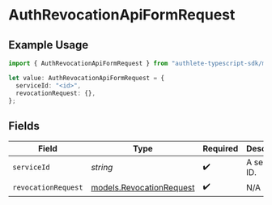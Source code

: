 # AuthRevocationApiFormRequest

## Example Usage

```typescript
import { AuthRevocationApiFormRequest } from "authlete-typescript-sdk/models/operations";

let value: AuthRevocationApiFormRequest = {
  serviceId: "<id>",
  revocationRequest: {},
};
```

## Fields

| Field                                                         | Type                                                          | Required                                                      | Description                                                   |
| ------------------------------------------------------------- | ------------------------------------------------------------- | ------------------------------------------------------------- | ------------------------------------------------------------- |
| `serviceId`                                                   | *string*                                                      | :heavy_check_mark:                                            | A service ID.                                                 |
| `revocationRequest`                                           | [models.RevocationRequest](../../models/revocationrequest.md) | :heavy_check_mark:                                            | N/A                                                           |